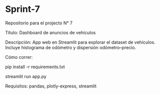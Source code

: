 # Sprint-7
Repositorio para el projecto N° 7

Título: Dashboard de anuncios de vehículos

Descripción: App web en Streamlit para explorar el dataset de vehículos. Incluye histograma de odómetro y dispersión odómetro–precio.

Cómo correr:

pip install -r requirements.txt

streamlit run app.py

Requisitos: pandas, plotly-express, streamlit
